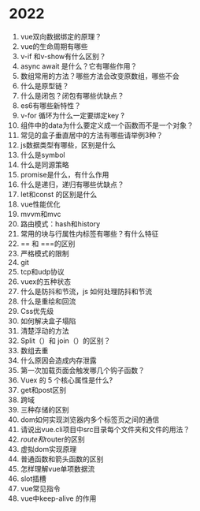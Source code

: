 # 2022

1. vue双向数据绑定的原理？
2. vue的生命周期有哪些
3. v-if 和v-show有什么区别？
4. async await 是什么？它有哪些作用？
5. 数组常用的方法？哪些方法会改变原数组，哪些不会
6. 什么是原型链？
7. 什么是闭包？闭包有哪些优缺点？
8. es6有哪些新特性？
9. v-for 循环为什么一定要绑定key ?
10. 组件中的data为什么要定义成一个函数而不是一个对象？
11. 常见的盒子垂直居中的方法有哪些请举例3种？
12. js数据类型有哪些，区别是什么
13. 什么是symbol
14. 什么是同源策略
15. promise是什么，有什么作用
16. 什么是递归，递归有哪些优缺点？
17. let和const 的区别是什么
18. vue性能优化
19. mvvm和mvc
20. 路由模式：hash和history
21. 常用的块与行属性内标签有哪些？有什么特征
22. == 和 ===的区别
23. 严格模式的限制
24. git
25. tcp和udp协议
26. vuex的五种状态
27. 什么是防抖和节流，js 如何处理防抖和节流
28. 什么是重绘和回流
29. Css优先级
30. 如何解决盒子塌陷
31. 清楚浮动的方法
32. Split（）和 join（）的区别？
33. 数组去重
34. 什么原因会造成内存泄露
35. 第一次加载页面会触发哪几个钩子函数？
36. Vuex 的 5 个核心属性是什么?
37. get和post区别
38. 跨域
39. 三种存储的区别
40. dom如何实现浏览器内多个标签页之间的通信
41. 请说出vue.cli项目中src目录每个文件夹和文件的用法？
42. $route和$router的区别
43. 虚拟dom实现原理
44. 普通函数和箭头函数的区别
45. 怎样理解vue单项数据流
46. slot插槽
47. vue常见指令
48. vue中keep-alive 的作用